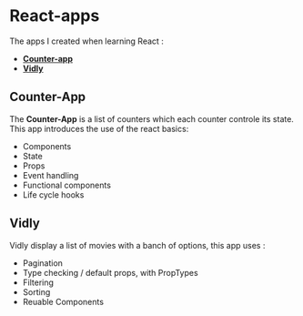 # React-apps

The apps I created when learning React :

- **[Counter-app](#counterApp)**
- **[Vidly](#vidly)**

## <a name="counterApp">Counter-App</a>

The **Counter-App** is a list of counters which each counter controle its state.
This app introduces the use of the react basics:

- Components
- State
- Props
- Event handling
- Functional components
- Life cycle hooks

## <a name="vidly">Vidly</a>

Vidly display a list of movies with a banch of options, this app uses :

- Pagination
- Type checking / default props, with PropTypes
- Filtering
- Sorting
- Reuable Components

